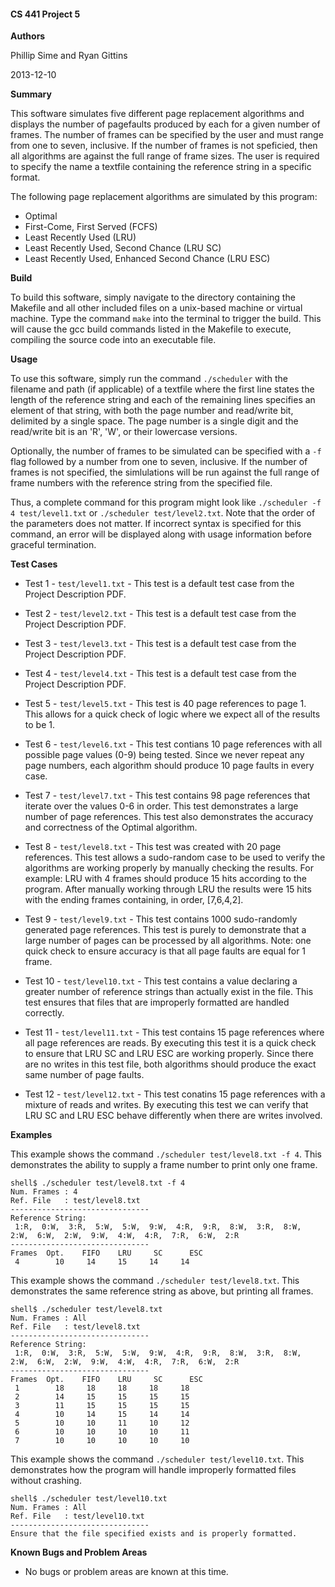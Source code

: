 #### CS 441 Project 5 ####

__Authors__

Phillip Sime and Ryan Gittins

2013-12-10

__Summary__

This software simulates five different page replacement algorithms and displays the number of pagefaults produced by each for a given number of frames.  The number of frames can be specified by the user and must range from one to seven, inclusive.  If the number of frames is not speficied, then all algorithms are against the full range of frame sizes.  The user is required to specify the name a textfile containing the reference string in a specific format.

The following page replacement algorithms are simulated by this program:

* Optimal
* First-Come, First Served (FCFS)
* Least Recently Used (LRU)
* Least Recently Used, Second Chance (LRU SC)
* Least Recently Used, Enhanced Second Chance (LRU ESC)

__Build__

To build this software, simply navigate to the directory containing the Makefile and all other included files on a unix-based machine or virtual machine. Type the command `make` into the terminal to trigger the build. This will cause the gcc build commands listed in the Makefile to execute, compiling the source code into an executable file.

__Usage__

To use this software, simply run the command `./scheduler` with the filename and path (if applicable) of a textfile where the first line states the length of the reference string and each of the remaining lines specifies an element of that string, with both the page number and read/write bit, delimited by a single space.  The page number is a single digit and the read/write bit is an 'R', 'W', or their lowercase versions.

Optionally, the number of frames to be simulated can be specified with a `-f` flag followed by a number from one to seven, inclusive.  If the number of frames is not specified, the simlulations will be run against the full range of frame numbers with the reference string from the specified file.

Thus, a complete command for this program might look like `./scheduler -f 4 test/level1.txt` or `./scheduler test/level2.txt`.  Note that the order of the parameters does not matter.  If incorrect syntax is specified for this command, an error will be displayed along with usage information before graceful termination.

__Test Cases__

* Test 1 - `test/level1.txt` - This test is a default test case from the Project Description PDF.


* Test 2 - `test/level2.txt` - This test is a default test case from the Project Description PDF.

* Test 3 - `test/level3.txt` - This test is a default test case from the Project Description PDF.

* Test 4 - `test/level4.txt` - This test is a default test case from the Project Description PDF.

* Test 5 - `test/level5.txt` - This test is 40 page references to page 1. This allows for a quick check of logic where we expect all of the results to be 1.

* Test 6 - `test/level6.txt` - This test contians 10 page references with all possible page values (0-9) being tested. Since we never repeat any page numbers, each algorithm should produce 10 page faults in every case.

* Test 7 - `test/level7.txt` - This test contains 98 page references that iterate over the values 0-6 in order. This test demonstrates a large number of page references. This test also demonstrates the accuracy and correctness of the Optimal algorithm.

* Test 8 - `test/level8.txt` - This test was created with 20 page references. This test allows a sudo-random case to be used to verify the algorithms are working properly by manually checking the results. For example: LRU with 4 frames should produce 15 hits according to the program. After manually working through LRU the results were 15 hits with the ending frames containing, in order, [7,6,4,2].

* Test 9 - `test/level9.txt` - This test contains 1000 sudo-randomly generated page references. This test is purely to demonstrate that a large number of pages can be processed by all algorithms. Note: one quick check to ensure accuracy is that all page faults are equal for 1 frame.

* Test 10 - `test/level10.txt` - This test contains a value declaring a greater number of reference strings than actually exist in the file. This test ensures that files that are improperly formatted are handled correctly.

* Test 11 - `test/level11.txt` - This test contains 15 page references where all page references are reads.  By executing this test it is a quick check to ensure that LRU SC and LRU ESC are working properly.  Since there are no writes in this test file, both algorithms should produce the exact same number of page faults.

* Test 12 - `test/level12.txt` - This test conatins 15 page references with a mixture of reads and writes.  By executing this test we can verify that LRU SC and LRU ESC behave differently when there are writes involved.

__Examples__

This example shows the command `./scheduler test/level8.txt -f 4`.  This demonstrates the ability to supply a frame number to print only one frame.
````
shell$ ./scheduler test/level8.txt -f 4
Num. Frames : 4
Ref. File   : test/level8.txt
-------------------------------
Reference String:
 1:R,  0:W,  3:R,  5:W,  5:W,  9:W,  4:R,  9:R,  8:W,  3:R,  8:W,  2:W,  6:W,  2:W,  9:W,  4:W,  4:R,  7:R,  6:W,  2:R
-------------------------------
Frames  Opt.    FIFO    LRU     SC      ESC
 4        10     14     15     14     14
 ````

 This example shows the command `./scheduler test/level8.txt`.  This demonstrates the same reference string as above, but printing all frames.
````
shell$ ./scheduler test/level8.txt
Num. Frames : All
Ref. File   : test/level8.txt
-------------------------------
Reference String:
 1:R,  0:W,  3:R,  5:W,  5:W,  9:W,  4:R,  9:R,  8:W,  3:R,  8:W,  2:W,  6:W,  2:W,  9:W,  4:W,  4:R,  7:R,  6:W,  2:R
-------------------------------
Frames  Opt.    FIFO    LRU     SC      ESC
 1        18     18     18     18     18
 2        14     15     15     15     15
 3        11     15     15     15     15
 4        10     14     15     14     14
 5        10     10     11     10     12
 6        10     10     10     10     11
 7        10     10     10     10     10
 ````
 
 This example shows the command `./scheduler test/level10.txt`.  This demonstrates how the program will handle improperly formatted files without crashing.
````
shell$ ./scheduler test/level10.txt
Num. Frames : All
Ref. File   : test/level10.txt
-------------------------------
Ensure that the file specified exists and is properly formatted.
````

__Known Bugs and Problem Areas__
* No bugs or problem areas are known at this time.
